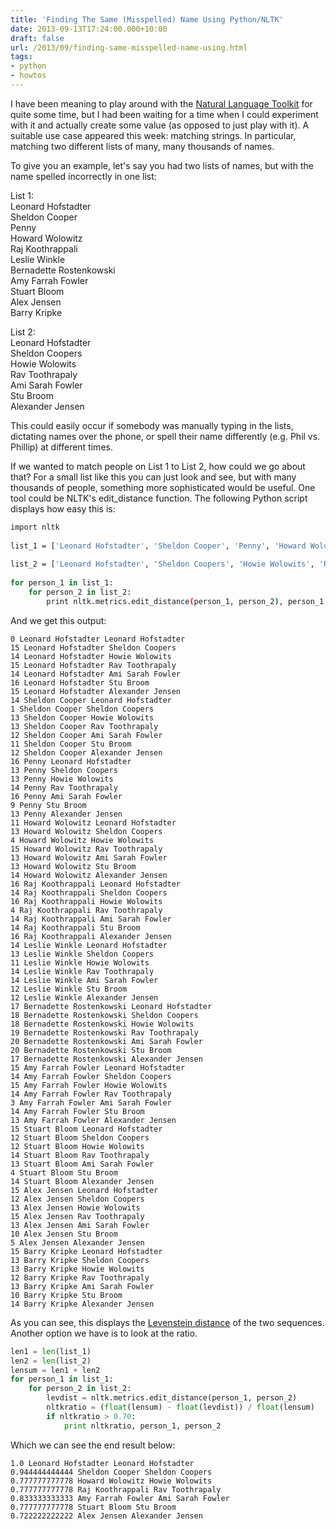 ```yaml
---
title: 'Finding The Same (Misspelled) Name Using Python/NLTK'
date: 2013-09-13T17:24:00.000+10:00
draft: false
url: /2013/09/finding-same-misspelled-name-using.html
tags: 
- python
- howtos
---
```


I have been meaning to play around with the [Natural Language Toolkit](http://nltk.org/) for quite some time, but I had been waiting for a time when I could experiment with it and actually create some value (as opposed to just play with it). A suitable use case appeared this week: matching strings. In particular, matching two different lists of many, many thousands of names.  
  
To give you an example, let's say you had two lists of names, but with the name spelled incorrectly in one list:  
  
List 1:  
Leonard Hofstadter  
Sheldon Cooper  
Penny  
Howard Wolowitz  
Raj Koothrappali  
Leslie Winkle  
Bernadette Rostenkowski  
Amy Farrah Fowler  
Stuart Bloom  
Alex Jensen  
Barry Kripke  
  
List 2:  
Leonard Hofstadter  
Sheldon Coopers  
Howie Wolowits  
Rav Toothrapaly  
Ami Sarah Fowler  
Stu Broom  
Alexander Jensen  
  
This could easily occur if somebody was manually typing in the lists, dictating names over the phone, or spell their name differently (e.g. Phil vs. Phillip) at different times.  
  
If we wanted to match people on List 1 to List 2, how could we go about that? For a small list like this you can just look and see, but with many thousands of people, something more sophisticated would be useful. One tool could be NLTK's edit_distance function. The following Python script displays how easy this is:  
  
```bash
import nltk
 
list_1 = ['Leonard Hofstadter', 'Sheldon Cooper', 'Penny', 'Howard Wolowitz', 'Raj Koothrappali', 'Leslie Winkle', 'Bernadette Rostenkowski', 'Amy Farrah Fowler', 'Stuart Bloom', 'Alex Jensen', 'Barry Kripke']
 
list_2 = ['Leonard Hofstadter', 'Sheldon Coopers', 'Howie Wolowits', 'Rav Toothrapaly', 'Ami Sarah Fowler', 'Stu Broom', 'Alexander Jensen']
 
for person_1 in list_1:
    for person_2 in list_2:
        print nltk.metrics.edit_distance(person_1, person_2), person_1, person_2

```  

And we get this output:

```plain
0 Leonard Hofstadter Leonard Hofstadter  
15 Leonard Hofstadter Sheldon Coopers  
14 Leonard Hofstadter Howie Wolowits  
15 Leonard Hofstadter Rav Toothrapaly  
14 Leonard Hofstadter Ami Sarah Fowler  
16 Leonard Hofstadter Stu Broom  
15 Leonard Hofstadter Alexander Jensen  
14 Sheldon Cooper Leonard Hofstadter  
1 Sheldon Cooper Sheldon Coopers  
13 Sheldon Cooper Howie Wolowits  
13 Sheldon Cooper Rav Toothrapaly  
12 Sheldon Cooper Ami Sarah Fowler  
11 Sheldon Cooper Stu Broom  
12 Sheldon Cooper Alexander Jensen  
16 Penny Leonard Hofstadter  
13 Penny Sheldon Coopers  
13 Penny Howie Wolowits  
14 Penny Rav Toothrapaly  
16 Penny Ami Sarah Fowler  
9 Penny Stu Broom  
13 Penny Alexander Jensen  
11 Howard Wolowitz Leonard Hofstadter  
13 Howard Wolowitz Sheldon Coopers  
4 Howard Wolowitz Howie Wolowits  
15 Howard Wolowitz Rav Toothrapaly  
13 Howard Wolowitz Ami Sarah Fowler  
13 Howard Wolowitz Stu Broom  
14 Howard Wolowitz Alexander Jensen  
16 Raj Koothrappali Leonard Hofstadter  
14 Raj Koothrappali Sheldon Coopers  
16 Raj Koothrappali Howie Wolowits  
4 Raj Koothrappali Rav Toothrapaly  
14 Raj Koothrappali Ami Sarah Fowler  
14 Raj Koothrappali Stu Broom  
16 Raj Koothrappali Alexander Jensen  
14 Leslie Winkle Leonard Hofstadter  
13 Leslie Winkle Sheldon Coopers  
11 Leslie Winkle Howie Wolowits  
14 Leslie Winkle Rav Toothrapaly  
14 Leslie Winkle Ami Sarah Fowler  
12 Leslie Winkle Stu Broom  
12 Leslie Winkle Alexander Jensen  
17 Bernadette Rostenkowski Leonard Hofstadter  
18 Bernadette Rostenkowski Sheldon Coopers  
18 Bernadette Rostenkowski Howie Wolowits  
19 Bernadette Rostenkowski Rav Toothrapaly  
20 Bernadette Rostenkowski Ami Sarah Fowler  
20 Bernadette Rostenkowski Stu Broom  
17 Bernadette Rostenkowski Alexander Jensen  
15 Amy Farrah Fowler Leonard Hofstadter  
14 Amy Farrah Fowler Sheldon Coopers  
15 Amy Farrah Fowler Howie Wolowits  
14 Amy Farrah Fowler Rav Toothrapaly  
3 Amy Farrah Fowler Ami Sarah Fowler  
14 Amy Farrah Fowler Stu Broom  
13 Amy Farrah Fowler Alexander Jensen  
15 Stuart Bloom Leonard Hofstadter  
12 Stuart Bloom Sheldon Coopers  
12 Stuart Bloom Howie Wolowits  
14 Stuart Bloom Rav Toothrapaly  
13 Stuart Bloom Ami Sarah Fowler  
4 Stuart Bloom Stu Broom  
14 Stuart Bloom Alexander Jensen  
15 Alex Jensen Leonard Hofstadter  
12 Alex Jensen Sheldon Coopers  
13 Alex Jensen Howie Wolowits  
15 Alex Jensen Rav Toothrapaly  
13 Alex Jensen Ami Sarah Fowler  
10 Alex Jensen Stu Broom  
5 Alex Jensen Alexander Jensen  
15 Barry Kripke Leonard Hofstadter  
13 Barry Kripke Sheldon Coopers  
13 Barry Kripke Howie Wolowits  
12 Barry Kripke Rav Toothrapaly  
13 Barry Kripke Ami Sarah Fowler  
10 Barry Kripke Stu Broom  
14 Barry Kripke Alexander Jensen  
```

As you can see, this displays the [Levenstein distance](http://en.wikipedia.org/wiki/Levenshtein_distance) of the two sequences. Another option we have is to look at the ratio.  
  
```python
len1 = len(list_1)
len2 = len(list_2)
lensum = len1 + len2
for person_1 in list_1:
    for person_2 in list_2:
        levdist = nltk.metrics.edit_distance(person_1, person_2)
        nltkratio = (float(lensum) - float(levdist)) / float(lensum)
        if nltkratio > 0.70:
            print nltkratio, person_1, person_2

```  

Which we can see the end result below:

```plain
1.0 Leonard Hofstadter Leonard Hofstadter  
0.944444444444 Sheldon Cooper Sheldon Coopers  
0.777777777778 Howard Wolowitz Howie Wolowits  
0.777777777778 Raj Koothrappali Rav Toothrapaly  
0.833333333333 Amy Farrah Fowler Ami Sarah Fowler  
0.777777777778 Stuart Bloom Stu Broom  
0.722222222222 Alex Jensen Alexander Jensen
```